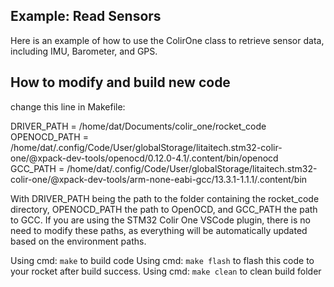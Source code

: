 ## Example: Read Sensors
Here is an example of how to use the ColirOne class to retrieve sensor data, including IMU, Barometer, and GPS.

## How to modify and build new code
change this line in Makefile:

DRIVER_PATH = /home/dat/Documents/colir_one/rocket_code
OPENOCD_PATH = /home/dat/.config/Code/User/globalStorage/litaitech.stm32-colir-one/@xpack-dev-tools/openocd/0.12.0-4.1/.content/bin/openocd
GCC_PATH = /home/dat/.config/Code/User/globalStorage/litaitech.stm32-colir-one/@xpack-dev-tools/arm-none-eabi-gcc/13.3.1-1.1.1/.content/bin

With DRIVER_PATH being the path to the folder containing the rocket_code directory, OPENOCD_PATH the path to OpenOCD, and GCC_PATH the path to GCC. If you are using the STM32 Colir One VSCode plugin, there is no need to modify these paths, as everything will be automatically updated based on the environment paths.

Using cmd: `make` to build code
Using cmd: `make flash` to flash this code to your rocket after build success.
Using cmd: `make clean` to clean build folder
